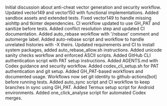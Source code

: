 Initial discussion about anti-cheat vector generation and security workflow.
Updated vector149 and vector150 with functional implementations. Added sandbox assets and extended tests.
Fixed vector149 to handle missing aiohttp and tkinter dependencies.
CI workflow updated to use GH_PAT and sanitize before tests.
Added conflict resolution step and updated CI documentation.
Added auto_rebase workflow with '/rebase' comment and automerge label.
Added auto-rebase script and workflow to handle unrelated histories with -X theirs.
Updated requirements and CI to install system packages, added auto_rebase_allow.sh instructions.
Added unicode sanity checks workflow and enforced ASCII scripts.
Added GitHub CLI authentication script with PAT setup instructions.
Added AGENTS.md with Codex guidance and security workflow.
Added codex_cli_setup.sh for PAT authentication and git setup.
Added GH_PAT-based workflows and documented usage.
Workflows now set git identity to github-actions[bot] before running tests.
Added auto_sync script and CI workflow to keep branches in sync using GH_PAT.
Added Termux setup script for Android environments.
Added one_click_analyse script for automated Codex merges.
